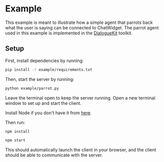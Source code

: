 # Example

This example is meant to illustrate how a simple agent that parrots back what the user is saying can be connected to ChatWidget. The parrot agent used in this example is implemented in the [DialogueKit](https://github.com/iai-group/dialoguekit) toolkit.

## Setup

First, install dependencies by running:

```bash
pip install -r example/requirements.txt
```

Then, start the server by running:

```bash
python example/parrot.py
```

Leave the terminal open to keep the server running. Open a new terminal window to set up and start the client.

Install Node if you don't have it from [here](https://nodejs.org/en/download/).

Then run:

```bash
npm install
```

```bash
npm start
```

This should automatically launch the client in your browser, and the client should be able to communicate with the server.
